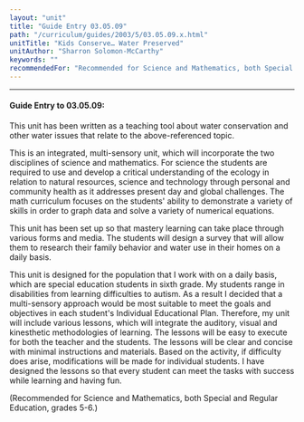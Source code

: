 ```yaml
---
layout: "unit"
title: "Guide Entry 03.05.09"
path: "/curriculum/guides/2003/5/03.05.09.x.html"
unitTitle: "Kids Conserve… Water Preserved"
unitAuthor: "Sharron Solomon-McCarthy"
keywords: ""
recommendedFor: "Recommended for Science and Mathematics, both Special and Regular Education, grades 5-6."
---
```

<body>
<hr/>
<h4>
Guide Entry to 03.05.09:
</h4>
<p>
This unit has been written as a teaching tool about water conservation and other water issues that relate to the above-referenced topic.
</p>
<p>
This is an integrated, multi-sensory unit, which will incorporate the two disciplines of science and mathematics.  For science the students are required to use and develop a critical understanding of the ecology in relation to natural resources, science and technology through personal and community health as it addresses present day and global challenges.  The math curriculum focuses on the students' ability to demonstrate a variety of skills in order to graph data and solve a variety of numerical equations.
</p>
<p>
This unit has been set up so that mastery learning can take place through various forms and media. The students will design a survey that will allow them to research their family behavior and water use in their homes on a daily basis.
</p>
<p>
This unit is designed for the population that I work with on a daily basis, which are special education students in sixth grade.  My students range in disabilities from learning difficulties to autism.  As a result I decided that a multi-sensory approach would be most suitable to meet the goals and objectives in each student's Individual Educational Plan.  Therefore, my unit will include various lessons, which will integrate the auditory, visual and kinesthetic methodologies of learning.  The lessons will be easy to execute for both the teacher and the students.  The lessons will be clear and concise with minimal instructions and materials. Based on the activity, if difficulty does arise, modifications will be made for individual students. I have designed the lessons so that every student can meet the tasks with success while learning and having fun.
</p>
<p>
(Recommended for Science and Mathematics, both Special and Regular Education, grades 5-6.)
</p>
</body>